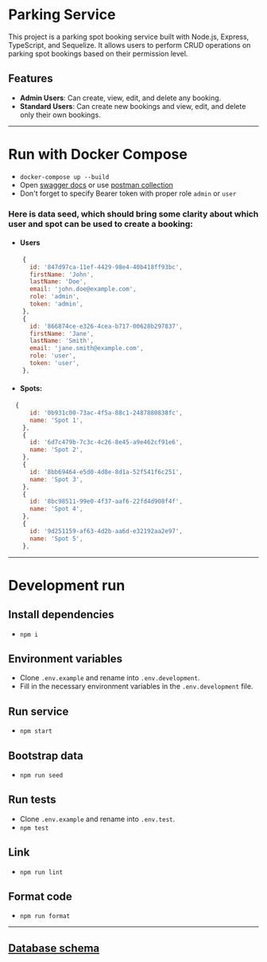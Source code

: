 # Parking Service

This project is a parking spot booking service built with Node.js, Express, TypeScript, and Sequelize. It allows users to perform CRUD operations on parking spot bookings based on their permission level.

## Features
- **Admin Users**: Can create, view, edit, and delete any booking.
- **Standard Users**: Can create new bookings and view, edit, and delete only their own bookings.

___
# Run with Docker Compose
- `docker-compose up --build`
- Open [swagger docs](http://localhost:3001/swagger) or use [postman collection](./docs/Parking_Service.postman_collection.json)
- Don't forget to specify Bearer token with proper role `admin` or `user`

### Here is data seed, which should bring some clarity about which user and spot can be used to create a booking:
- #### Users
```js
    {
      id: '847d97ca-11ef-4429-98e4-40b418ff93bc',
      firstName: 'John',
      lastName: 'Doe',
      email: 'john.doe@example.com',
      role: 'admin',
      token: 'admin',
    },
    {
      id: '866874ce-e326-4cea-b717-00628b297837',
      firstName: 'Jane',
      lastName: 'Smith',
      email: 'jane.smith@example.com',
      role: 'user',
      token: 'user',
    },
```
- #### Spots:
```js
  {
      id: '0b931c00-73ac-4f5a-88c1-2487880838fc',
      name: 'Spot 1',
    },
    {
      id: '6d7c479b-7c3c-4c26-8e45-a9e462cf91e6',
      name: 'Spot 2',
    },
    {
      id: '8bb69464-e5d0-4d8e-8d1a-52f541f6c251',
      name: 'Spot 3',
    },
    {
      id: '8bc98511-99e0-4f37-aaf6-22fd4d908f4f',
      name: 'Spot 4',
    },
    {
      id: '9d251159-af63-4d2b-aa6d-e32192aa2e97',
      name: 'Spot 5',
    },
```

___
# Development run

## Install dependencies
- `npm i`

## Environment variables 
- Clone `.env.example` and rename into `.env.development`.
- Fill in the necessary environment variables in the `.env.development` file.

## Run service
- `npm start`

## Bootstrap data
- `npm run seed`

## Run tests
- Clone `.env.example` and rename into `.env.test`.  
- `npm test`

## Link
- `npm run lint`

## Format code
- `npm run format`

___
## [Database schema](./src/database/parking_db.sql)
